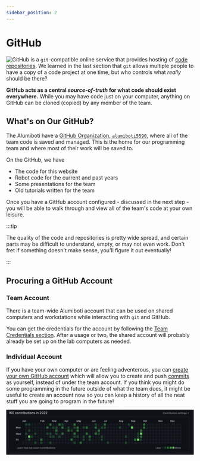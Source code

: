 ```yaml
---
sidebar_position: 2
---
```


# GitHub

![GitHub](https://github.com/) is a `git`-compatible online service that provides hosting of [code repositories](./what-is-git#repository-as-a-timeline). We learned in the last section that `git` allows multiple people to have a copy
of a code project at one time, but who controls what _really_ should be there?

**GitHub acts as a central _source-of-truth_ for what code should exist everywhere.** While you may have code just on
your computer, anything on GitHub can be cloned (copied) by any member of the team.

## What's on Our GitHub?

The Alumiboti have a [GitHub Organization, `alumiboti5590`](https://github.com/alumiboti5590), where all of the team code is saved and managed. This is the home for our programming team and where most of their work will be saved to.

On the GitHub, we have

- The code for this website
- Robot code for the current and past years
- Some presentations for the team
- Old tutorials written for the team

Once you have a GitHub account configured - discussed in the next step - you will be able to walk through and view all of the team's code at your own leisure.

:::tip

The quality of the code and repositories is pretty wide spread, and certain parts may be difficult to understand, empty, or may not even work. Don't fret if something doesn't make sense, you'll figure it out eventually!

:::

## Procuring a GitHub Account

### Team Account

There is a team-wide Alumiboti account that can be used on shared computers and workstations while interacting with `git` and GitHub.

You can get the credentials for the account by following the [Team Credentials section](../../../resouces/credentials). After a usage or two, the shared account will probably already be set up on the lab computers as needed.

### Individual Account

If you have your own computer or are feeling adventerous, you can [create your own GitHub account](https://github.com/signup) which will allow you to create and push [commits](./what-is-git#a-git-commit) as yourself, instead of under the team account. If you think you might do some programming in the future outside of what the team does, it might be useful to create an account now so you can keep a history of all the neat stuff you are going to program in the future!

![Git Contribution Chart](./assets/git-contribution-chart.png)